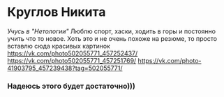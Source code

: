 # __Круглов Никита__
_Учусь  в "Нетологии"_
Люблю спорт, хаски, ходить в горы и постоянно учить что то новое. Хоть это и не очень похоже на резюме, то просто вставлю сюда красивых картинок 
<https://vk.com/photo502055771_457252437/>
<https://vk.com/photo502055771_457251769/>
<https://vk.com/photo-41903795_457239438?tag=502055771/>
### Надеюсь этого будет достаточно)))